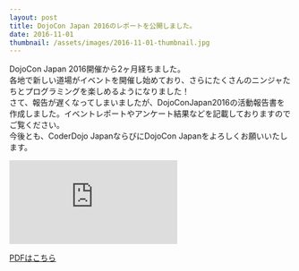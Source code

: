 ```yaml
---
layout: post
title: DojoCon Japan 2016のレポートを公開しました。
date: 2016-11-01
thumbnail: /assets/images/2016-11-01-thumbnail.jpg
---
```


DojoCon Japan 2016開催から2ヶ月経ちました。  
各地で新しい道場がイベントを開催し始めており、さらにたくさんのニンジャたちとプログラミングを楽しめるようになりました！  
さて、報告が遅くなってしまいましたが、DojoConJapan2016の活動報告書を作成しました。イベントレポートやアンケート結果などを記載しておりますのでご覧ください。  
今後とも、CoderDojo JapanならびにDojoCon Japanをよろしくお願いいたします。

<div class="youtube">
<iframe src="https://docs.google.com/presentation/d/1U8RIHkyN8QYqQ5r0jDUhPwmnUvf8Q_eGGPCN4npnj4o/embed?start=false&loop=false&delayms=3000" frameborder="0" allowfullscreen="true" mozallowfullscreen="true" webkitallowfullscreen="true"></iframe>
</div>

<a href="{{ '/assets/pdf/2016-report.pdf' | prepend: site.baseurl}}">PDFはこちら</a>